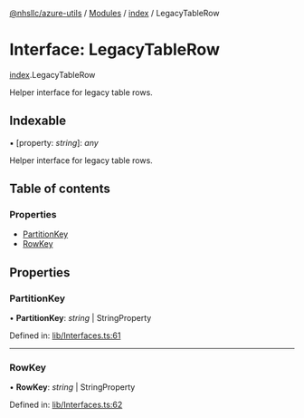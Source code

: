 [@nhsllc/azure-utils](../README.md) / [Modules](../modules.md) / [index](../modules/index.md) / LegacyTableRow

# Interface: LegacyTableRow

[index](../modules/index.md).LegacyTableRow

Helper interface for legacy table rows.

## Indexable

▪ [property: *string*]: *any*

Helper interface for legacy table rows.

## Table of contents

### Properties

- [PartitionKey](index.legacytablerow.md#partitionkey)
- [RowKey](index.legacytablerow.md#rowkey)

## Properties

### PartitionKey

• **PartitionKey**: *string* \| StringProperty

Defined in: [lib/Interfaces.ts:61](https://github.com/nhsllc/azure-utils/blob/cab3408/lib/Interfaces.ts#L61)

___

### RowKey

• **RowKey**: *string* \| StringProperty

Defined in: [lib/Interfaces.ts:62](https://github.com/nhsllc/azure-utils/blob/cab3408/lib/Interfaces.ts#L62)
